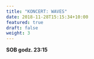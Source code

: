 ```yaml
---
title: "KONCERT: WAVES"
date: 2018-11-28T15:15:34+10:00
featured: true
draft: false
weight: 3
---
```


**SOB godz. 23:15**